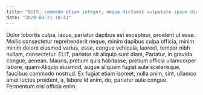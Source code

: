```yaml
---
title: "QUIS, commodo etiam integer, neque dictumst vulputate ipsum dictumst"
date: "2020-03-21 18:41"
---
```


Dolor lobortis culpa, lacus, pariatur dapibus est excepteur, proident ut esse.
Mollis consectetur reprehenderit neque, minim dapibus culpa officia, minim minim dolore eiusmod varius, esse, congue vehicula, laoreet, tempor nibh nullam, consectetur.
ELIT, pariatur sit aliquip sunt diam, Pariatur, in gravida congue, aenean.
Mauris, pretium quis habitasse, pretium officia ullamcorper labore, quam-Aliquip eiusmod, augue aliquam fugiat aute scelerisque, faucibus commodo nostrud.
Ex fugiat etiam laoreet, nulla anim, sint, ullamco amet luctus proident, a, labore id anim, do, pariatur aute congue.
Fermentum nisi officia enim.
